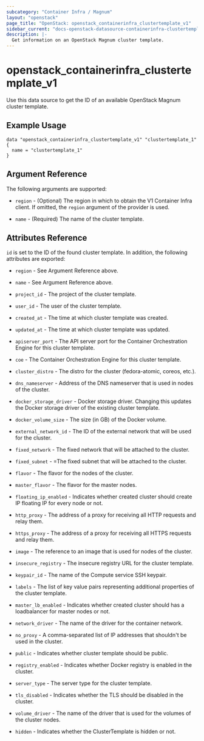 ```yaml
---
subcategory: "Container Infra / Magnum"
layout: "openstack"
page_title: "OpenStack: openstack_containerinfra_clustertemplate_v1"
sidebar_current: "docs-openstack-datasource-containerinfra-clustertemplate-v1"
description: |-
  Get information on an OpenStack Magnum cluster template.
---
```


# openstack\_containerinfra\_clustertemplate\_v1

Use this data source to get the ID of an available OpenStack Magnum cluster
template.

## Example Usage

```hcl
data "openstack_containerinfra_clustertemplate_v1" "clustertemplate_1" {
  name = "clustertemplate_1"
}
```

## Argument Reference

The following arguments are supported:

* `region` - (Optional) The region in which to obtain the V1 Container Infra
    client.
    If omitted, the `region` argument of the provider is used.

* `name` - (Required) The name of the cluster template.

## Attributes Reference

`id` is set to the ID of the found cluster template. In addition, the following
attributes are exported:

* `region` - See Argument Reference above.

* `name` - See Argument Reference above.

* `project_id` - The project of the cluster template.

* `user_id` - The user of the cluster template.

* `created_at` - The time at which cluster template was created.

* `updated_at` - The time at which cluster template was updated.

* `apiserver_port` - The API server port for the Container Orchestration
    Engine for this cluster template.

* `coe` - The Container Orchestration Engine for this cluster template.

* `cluster_distro` - The distro for the cluster (fedora-atomic, coreos, etc.).

* `dns_nameserver` - Address of the DNS nameserver that is used in nodes of the
    cluster.

* `docker_storage_driver` - Docker storage driver. Changing this updates the
    Docker storage driver of the existing cluster template.

* `docker_volume_size` - The size (in GB) of the Docker volume.

* `external_network_id` - The ID of the external network that will be used for
    the cluster.

* `fixed_network` - The fixed network that will be attached to the cluster.

* `fixed_subnet` - =The fixed subnet that will be attached to the cluster.

* `flavor` - The flavor for the nodes of the cluster.

* `master_flavor` - The flavor for the master nodes.

* `floating_ip_enabled` - Indicates whether created cluster should create IP
    floating IP for every node or not.

* `http_proxy` - The address of a proxy for receiving all HTTP requests and
    relay them.

* `https_proxy` - The address of a proxy for receiving all HTTPS requests and
    relay them.

* `image` - The reference to an image that is used for nodes of the cluster.

* `insecure_registry` - The insecure registry URL for the cluster template.

* `keypair_id` - The name of the Compute service SSH keypair.

* `labels` - The list of key value pairs representing additional properties
    of the cluster template.

* `master_lb_enabled` - Indicates whether created cluster should has a
    loadbalancer for master nodes or not.

* `network_driver` - The name of the driver for the container network.

* `no_proxy` - A comma-separated list of IP addresses that shouldn't be used in
    the cluster.

* `public` - Indicates whether cluster template should be public.

* `registry_enabled` - Indicates whether Docker registry is enabled in the
    cluster.

* `server_type` - The server type for the cluster template.

* `tls_disabled` - Indicates whether the TLS should be disabled in the cluster.

* `volume_driver` - The name of the driver that is used for the volumes of the
    cluster nodes.

* `hidden` - Indicates whether the ClusterTemplate is hidden or not.
